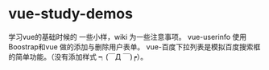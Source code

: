 # vue-study-demos
学习vue的基础时候的 一些小样，wiki 为一些注意事项。
vue-userinfo 使用Boostrap和vue 做的添加与删除用户表单。
vue-百度下拉列表是模拟百度搜索框的简单功能。（没有添加样式 ┑(￣Д ￣)┍）。
